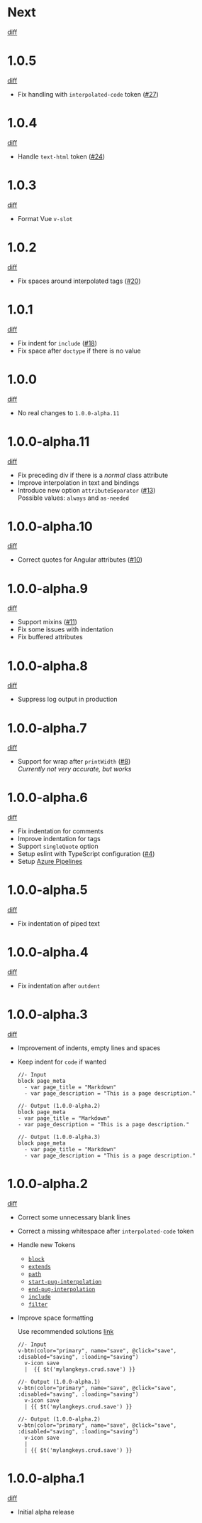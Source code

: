 # Next

[diff](https://github.com/prettier/plugin-pug/compare/1.0.5...master)

# 1.0.5

[diff](https://github.com/prettier/plugin-pug/compare/1.0.4...1.0.5)

- Fix handling with `interpolated-code` token ([#27])

[#27]: https://github.com/prettier/plugin-pug/issues/27

# 1.0.4

[diff](https://github.com/prettier/plugin-pug/compare/1.0.3...1.0.4)

- Handle `text-html` token ([#24])

[#24]: https://github.com/prettier/plugin-pug/issues/24

# 1.0.3

[diff](https://github.com/prettier/plugin-pug/compare/1.0.2...1.0.3)

- Format Vue `v-slot`

# 1.0.2

[diff](https://github.com/prettier/plugin-pug/compare/1.0.1...1.0.2)

- Fix spaces around interpolated tags ([#20])

[#20]: https://github.com/prettier/plugin-pug/issues/20

# 1.0.1

[diff](https://github.com/prettier/plugin-pug/compare/1.0.0...1.0.1)

- Fix indent for `include` ([#18])
- Fix space after `doctype` if there is no value

[#18]: https://github.com/prettier/plugin-pug/issues/18

# 1.0.0

[diff](https://github.com/prettier/plugin-pug/compare/1.0.0-alpha.11...1.0.0)

- No real changes to `1.0.0-alpha.11`

# 1.0.0-alpha.11

[diff](https://github.com/prettier/plugin-pug/compare/1.0.0-alpha.10...1.0.0-alpha.11)

- Fix preceding div if there is a _normal_ class attribute
- Improve interpolation in text and bindings
- Introduce new option `attributeSeparator` ([#13])  
  Possible values: `always` and `as-needed`

[#13]: https://github.com/prettier/plugin-pug/issues/13

# 1.0.0-alpha.10

[diff](https://github.com/prettier/plugin-pug/compare/1.0.0-alpha.9...1.0.0-alpha.10)

- Correct quotes for Angular attributes ([#10])

[#10]: https://github.com/prettier/plugin-pug/pull/10

# 1.0.0-alpha.9

[diff](https://github.com/prettier/plugin-pug/compare/1.0.0-alpha.8...1.0.0-alpha.9)

- Support mixins ([#11])
- Fix some issues with indentation
- Fix buffered attributes

[#11]: https://github.com/prettier/plugin-pug/issues/11

# 1.0.0-alpha.8

[diff](https://github.com/prettier/plugin-pug/compare/1.0.0-alpha.7...1.0.0-alpha.8)

- Suppress log output in production

# 1.0.0-alpha.7

[diff](https://github.com/prettier/plugin-pug/compare/1.0.0-alpha.6...1.0.0-alpha.7)

- Support for wrap after `printWidth` ([#8])  
  _Currently not very accurate, but works_

[#8]: https://github.com/prettier/plugin-pug/pull/8

# 1.0.0-alpha.6

[diff](https://github.com/prettier/plugin-pug/compare/1.0.0-alpha.5...1.0.0-alpha.6)

- Fix indentation for comments
- Improve indentation for tags
- Support `singleQuote` option
- Setup eslint with TypeScript configuration ([#4])
- Setup [Azure Pipelines](https://dev.azure.com/shinigami92/prettier-plugin-pug/_build?definitionId=1)

[#4]: https://github.com/prettier/plugin-pug/pull/4

# 1.0.0-alpha.5

[diff](https://github.com/prettier/plugin-pug/compare/1.0.0-alpha.4...1.0.0-alpha.5)

- Fix indentation of piped text

# 1.0.0-alpha.4

[diff](https://github.com/prettier/plugin-pug/compare/1.0.0-alpha.3...1.0.0-alpha.4)

- Fix indentation after `outdent`

# 1.0.0-alpha.3

[diff](https://github.com/prettier/plugin-pug/compare/1.0.0-alpha.2...1.0.0-alpha.3)

- Improvement of indents, empty lines and spaces

- Keep indent for `code` if wanted

  ```pug
  //- Input
  block page_meta
    - var page_title = "Markdown"
    - var page_description = "This is a page description."

  //- Output (1.0.0-alpha.2)
  block page_meta
  - var page_title = "Markdown"
  - var page_description = "This is a page description."

  //- Output (1.0.0-alpha.3)
  block page_meta
    - var page_title = "Markdown"
    - var page_description = "This is a page description."
  ```

# 1.0.0-alpha.2

[diff](https://github.com/prettier/plugin-pug/compare/1.0.0-alpha.1...1.0.0-alpha.2)

- Correct some unnecessary blank lines

- Correct a missing whitespace after `interpolated-code` token

- Handle new Tokens

  - [`block`](https://pugjs.org/language/inheritance.html#block-append-prepend)
  - [`extends`](https://pugjs.org/language/inheritance.html)
  - [`path`](https://pugjs.org/language/inheritance.html)
  - [`start-pug-interpolation`](https://pugjs.org/language/interpolation.html#tag-interpolation)
  - [`end-pug-interpolation`](https://pugjs.org/language/interpolation.html#tag-interpolation)
  - [`include`](https://pugjs.org/language/includes.html)
  - [`filter`](https://pugjs.org/language/filters.html)

- Improve space formatting

  Use recommended solutions [link](https://pugjs.org/language/plain-text.html#recommended-solutions)

  ```pug
  //- Input
  v-btn(color="primary", name="save", @click="save", :disabled="saving", :loading="saving")
    v-icon save
    |  {{ $t('mylangkeys.crud.save') }}

  //- Output (1.0.0-alpha.1)
  v-btn(color="primary", name="save", @click="save", :disabled="saving", :loading="saving")
    v-icon save
    | {{ $t('mylangkeys.crud.save') }}

  //- Output (1.0.0-alpha.2)
  v-btn(color="primary", name="save", @click="save", :disabled="saving", :loading="saving")
    v-icon save
    |
    | {{ $t('mylangkeys.crud.save') }}
  ```

# 1.0.0-alpha.1

[diff](https://github.com/prettier/plugin-pug/compare/5fb671e3fbaa03be554c78f9be1ea53cfdadd78a...1.0.0-alpha.1)

- Initial alpha release

